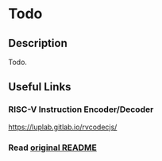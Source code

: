 # Todo

## Description

Todo.

## Useful Links

### RISC-V Instruction Encoder/Decoder

<https://luplab.gitlab.io/rvcodecjs/>

### Read [original README](./RV-README.md)
